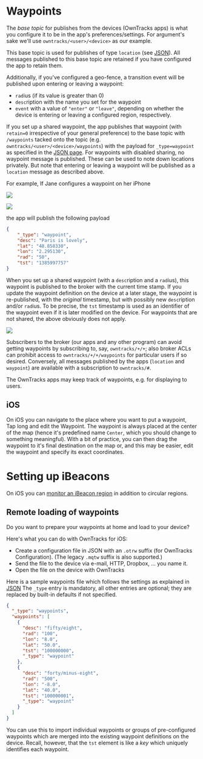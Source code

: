 # Waypoints

The _base topic_ for publishes from the devices (OwnTracks apps) is what you configure it
to be in the app's preferences/settings. For argument's sake we'll use
`owntracks/<user>/<device>` as our example.

This base topic is used for publishes of type `location` (see [JSON](../tech/json.md)).
All messages published to this base topic are retained if you have configured
the app to retain them.

Additionally, if you've configured a geo-fence, a transition event will be published upon
entering or leaving a waypoint:

* `rad`ius (if its value is greater than 0)
* `desc`ription with the name you set for the waypoint
* `event` with a value of `"enter"` or `"leave"`, depending on
   whether the device is entering or leaving a configured region, respectively.

If you set up a shared waypoint, the app publishes that waypoint (with `retain=0` 
irrespective of your general preference) to the base topic with `/waypoints`
tacked onto the topic (e.g. `owntracks/<user>/<device>/waypoints`) with the
payload for `_type=waypoint` as specified in the [JSON page](../tech/json.md). For waypoints with disabled sharing, no waypoint message is published. These can be used to note down locations privately. But note that entering or leaving a waypoint will be published as a `location` message as described above.

For example, If Jane configures a waypoint on her iPhone

![](https://raw.github.com/wiki/owntracks/owntracks/assets/waypoints/b-waypoint-config-ios.png)

![](https://raw.github.com/wiki/owntracks/owntracks/assets/waypoints/b-waypoint-map-ios.png)

the app will publish the following payload

```json
{
    "_type": "waypoint",
    "desc": "Paris is lovely",
    "lat": "48.858330",
    "lon": "2.295130",
    "rad": "50",
    "tst": "1385997757"
}
```

When you set up a shared waypoint (with a `desc`ription and a `rad`ius), this
waypoint is published to the broker with the current time stamp. If you update
the waypoint definition on the device at a later stage, the waypoint is
re-published, with the _original_ timestamp, but with possibly new
`desc`ription and/or `rad`ius. To be precise, the `tst` timestamp is used as an
identifier of the waypoint even if it is later modified on the device. For waypoints that are not shared, the above obviously does not apply. 

![](https://raw.github.com/wiki/owntracks/owntracks/assets/waypoints/b-waypoint-config-android.png)

Subscribers to the broker (our apps and any other program) can avoid getting
waypoints by subscribing to, say, `owntracks/+/+`; also broker ACLs can
prohibit access to `owntracks/+/+/waypoints` for particular users if so desired.
Conversely, all messages published by the apps (`location` and `waypoint`) are
available with a subscription to `owntracks/#`.

The OwnTracks apps may keep track of waypoints, e.g. for displaying to users. 

## iOS

On iOS you can navigate to the place where you want to put a waypoint, Tap long and edit the Waypoint. The waypoint is always placed at the center of the map (hence it's predefined name `Center`, which you should change to something meaningful). With a bit of practice, you can then drag the waypoint to it's final destination on the map or, and this may be easier, edit the waypoint and specify its exact coordinates.

# Setting up iBeacons

On iOS you can [monitor an iBeacon region](beacons.md) in addition to circular regions.

## Remote loading of waypoints

Do you want to prepare your waypoints at home and load to your device?

Here's what you can do with OwnTracks for iOS:

* Create a configuration file in JSON with an `.otrw` suffix (for OwnTracks Configuration). (The legacy `.mqtw` suffix is also supported.)
* Send the file to the device via e-mail, HTTP, Dropbox, ... you name it.
* Open the file on the device with OwnTracks

Here is a sample waypoints file which follows the settings as explained in
[JSON](../tech/json.md)  The `_type` entry is mandatory, all other entries are
optional; they are replaced by built-in
defaults if not specified.

```json
{
  "_type": "waypoints",
  "waypoints": [
    {
      "desc": "fifty/eight",
      "rad": "100",
      "lon": "8.0",
      "lat": "50.0",
      "tst": "100000000",
      "_type": "waypoint"
    },
    {
      "desc": "forty/minus-eight",
      "rad": "500",
      "lon": "-8.0",
      "lat": "40.0",
      "tst": "100000001",
      "_type": "waypoint"
    }
  ]
}
```

You can use this to import individual waypoints or groups of pre-configured waypoints which are merged into the existing waypoint definitions on the device. Recall, however, that the `tst` element is like a _key_ which uniquely identifies each waypoint.
